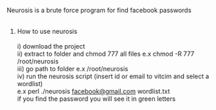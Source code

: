 Neurosis is a brute force program for find facebook passwords  <br><br>

1) How to use neurosis <br><br>
   i) download the project <br>
   ii) extract to folder and chmod 777 all files e.x chmod -R 777 /root/neurosis <br>
   iii) go path to folder e.x /root/neurosis <br>
   iv) run the neurosis script (insert id or email to vitcim and select a wordlist) <br>
       e.x perl ./neurosis facebook@gmail.com wordlist.txt <br>
       if you find the password you will see it in green letters <br><br>
